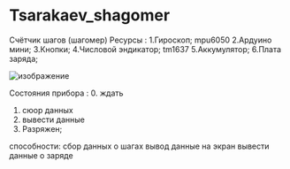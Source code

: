 # Tsarakaev_shagomer
Счётчик  шагов (шагомер)
Ресурсы :
1.Гироскоп; mpu6050
2.Ардуино мини;
3.Кнопки;
4.Числовой эндикатор; tm1637
5.Аккумулятор;
6.Плата заряда;

![изображение](https://github.com/user-attachments/assets/3e02fe6f-bbfe-4d50-9596-13f3bee1d66e)


Состояния прибора :
0. ждать
1. сюор данных
2. вывести данные
3. Разряжен;

способности:
сбор данных о шагах
вывод данные на экран
вывести данные о заряде
